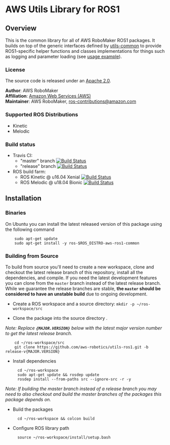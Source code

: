 # AWS Utils Library for ROS1


## Overview
This is the common library for all of AWS RoboMaker ROS1 packages.
It builds on top of the generic interfaces defined by [utils-common](https://github.com/aws-robotics/utils-common) to provide ROS1-specific helper functions and classes implementations for things such as logging and parameter loading (see [usage example](https://github.com/aws-robotics/cloudwatchmetrics-ros1/blob/master/cloudwatch_metrics_collector/src/cloudwatch_metrics_collector.cpp#L138,L139)).

### License
The source code is released under an [Apache 2.0].

**Author**: AWS RoboMaker<br/>
**Affiliation**: [Amazon Web Services (AWS)]<br/>
**Maintainer**: AWS RoboMaker, ros-contributions@amazon.com

### Supported ROS Distributions
- Kinetic
- Melodic

### Build status
* Travis CI:
    * "master" branch [![Build Status](https://travis-ci.org/aws-robotics/utils-ros1.svg?branch=master)](https://travis-ci.org/aws-robotics/utils-ros1/branches)
    * "release" branch [![Build Status](https://travis-ci.org/aws-robotics/utils-ros1.svg?branch=release-v2)](https://travis-ci.org/aws-robotics/utils-ros1/branches)
* ROS build farm:
    * ROS Kinetic @ u16.04 Xenial [![Build Status](http://build.ros.org/job/Kbin_uX64__aws_ros1_common__ubuntu_xenial_amd64__binary/badge/icon)](http://build.ros.org/job/Kbin_uX64__aws_ros1_common__ubuntu_xenial_amd64__binary)
    * ROS Melodic @ u18.04 Bionic [![Build Status](http://build.ros.org/job/Mbin_uB64__aws_ros1_common__ubuntu_bionic_amd64__binary/badge/icon)](http://build.ros.org/job/Mbin_uB64__aws_ros1_common__ubuntu_bionic_amd64__binary)


## Installation

### Binaries
On Ubuntu you can install the latest released version of this package using the following command

        sudo apt-get update
        sudo apt-get install -y ros-$ROS_DISTRO-aws-ros1-common

### Building from Source

To build from source you'll need to create a new workspace, clone and checkout the latest release branch of this repository, install all the dependencies, and compile. If you need the latest development features you can clone from the `master` branch instead of the latest release branch. While we guarantee the release branches are stable, __the `master` should be considered to have an unstable build__ due to ongoing development. 

- Create a ROS workspace and a source directory: `mkdir -p ~/ros-workspace/src`

- Clone the package into the source directory . 

_Note: Replace __`{MAJOR.VERSION}`__ below with the latest major version number to get the latest release branch._

        cd ~/ros-workspace/src
        git clone https://github.com/aws-robotics/utils-ros1.git -b release-v{MAJOR.VERSION}

- Install dependencies

        cd ~/ros-workspace 
        sudo apt-get update && rosdep update
        rosdep install --from-paths src --ignore-src -r -y
        
_Note: If building the master branch instead of a release branch you may need to also checkout and build the master branches of the packages this package depends on._

- Build the packages

        cd ~/ros-workspace && colcon build

- Configure ROS library path

        source ~/ros-workspace/install/setup.bash


[Amazon Web Services (AWS)]: https://aws.amazon.com/
[Apache 2.0]: https://aws.amazon.com/apache-2-0/
